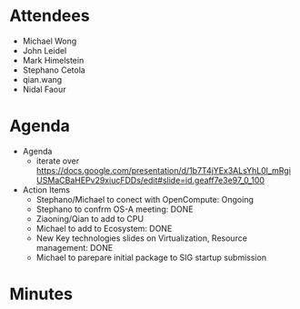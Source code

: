 # Attendees
- Michael Wong  
- John Leidel  
- Mark Himelstein  
- Stephano Cetola  
- qian.wang
- Nidal Faour



# Agenda

- Agenda
  - iterate over https://docs.google.com/presentation/d/1b7T4jYEx3ALsYhL0l_mRgiUSMaCBaHEPv29xiucFDDs/edit#slide=id.geaff7e3e97_0_100
- Action Items
  - Stephano/Michael to conect with OpenCompute: Ongoing
  - Stephano to confrm OS-A meeting: DONE
  - Ziaoning/Qian to add to CPU
  - Michael to add to Ecosystem: DONE
  - New Key technologies slides on Virtualization, Resource management: DONE
  - Michael to parepare initial package to SIG startup submission

# Minutes
